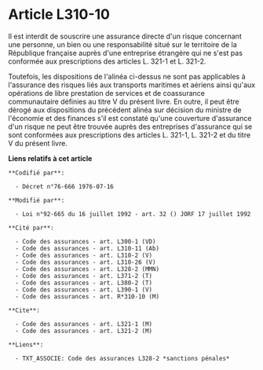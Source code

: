 # Article L310-10

Il est interdit de souscrire une assurance directe d'un risque concernant une personne, un bien ou une responsabilité situé
sur le territoire de la République française auprès d'une entreprise étrangère qui ne s'est pas conformée aux prescriptions
des articles L. 321-1 et L. 321-2.

Toutefois, les dispositions de l'alinéa ci-dessus ne sont pas applicables à l'assurance des risques liés aux transports
maritimes et aériens ainsi qu'aux opérations de libre prestation de services et de coassurance communautaire définies au
titre V du présent livre. En outre, il peut être dérogé aux dispositions du précédent alinéa sur décision du ministre de
l'économie et des finances s'il est constaté qu'une couverture d'assurance d'un risque ne peut être trouvée auprès des
entreprises d'assurance qui se sont conformées aux prescriptions des articles L. 321-1, L. 321-2 et du titre V du présent
livre.

**Liens relatifs à cet article**

	**Codifié par**:

	  - Décret n°76-666 1976-07-16

	**Modifié par**:

	  - Loi n°92-665 du 16 juillet 1992 - art. 32 () JORF 17 juillet 1992

	**Cité par**:

	  - Code des assurances - art. L300-1 (VD)
	  - Code des assurances - art. L310-11 (Ab)
	  - Code des assurances - art. L310-2 (V)
	  - Code des assurances - art. L310-26 (V)
	  - Code des assurances - art. L328-2 (MMN)
	  - Code des assurances - art. L371-2 (T)
	  - Code des assurances - art. L380-2 (T)
	  - Code des assurances - art. L390-1 (V)
	  - Code des assurances - art. R*310-10 (M)

	**Cite**:

	  - Code des assurances - art. L321-1 (M)
	  - Code des assurances - art. L321-2 (M)

	**Liens**:

	  - TXT_ASSOCIE: Code des assurances L328-2 *sanctions pénales*
